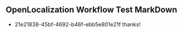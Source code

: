 ## OpenLocalization Workflow Test MarkDown
* 21e21838-45bf-4692-b46f-ebb5e801e21f 
thanks!<!--HONumber=Jul16_HO2-->